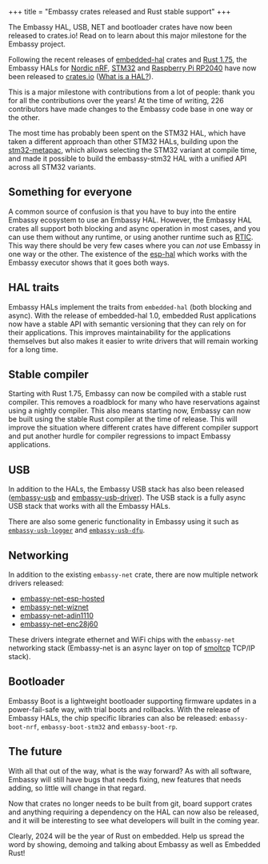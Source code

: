 +++
title = "Embassy crates released and Rust stable support"
+++

The Embassy HAL, USB, NET and bootloader crates have now been released to crates.io! Read on to learn about this major milestone for the Embassy project.

<!-- more -->

Following the recent releases of [embedded-hal](https://github.com/rust-embedded/embedded-hal/) crates and [Rust 1.75](https://releases.rs/docs/1.75.0/), the Embassy HALs for [Nordic nRF](https://crates.io/crates/embassy-nrf), [STM32](https://crates.io/crates/embassy-stm32) and [Raspberry Pi RP2040](https://crates.io/crates/embassy-rp) have now been released to [crates.io](https://crates.io) ([What is a HAL?](https://docs.rust-embedded.org/book/appendix/glossary.html#hal)).

This is a major milestone with contributions from a lot of people: thank you for all the contributions over the years! At the time of writing, 226 contributors have made changes to the Embassy code base in one way or the other.

The most time has probably been spent on the STM32 HAL, which have taken a different approach than other STM32 HALs, building upon the [stm32-metapac](https://crates.io/crates/stm32-metapac), which allows selecting the STM32 variant at compile time, and made it possible to build the embassy-stm32 HAL with a unified API across all STM32 variants.

## Something for everyone

A common source of confusion is that you have to buy into the entire Embassy ecosystem to use an Embassy HAL. However, the Embassy HAL crates all support both blocking and async operation in most cases, and you can use them without any runtime, or using another runtime such as [RTIC](https://rtic.rs/2/book/en/). This way there should be very few cases where you can _not_ use Embassy in one way or the other. The existence of the [esp-hal](https://github.com/esp-rs/esp-hal) which works with the Embassy executor shows that it goes both ways.

## HAL traits

Embassy HALs implement the traits from `embedded-hal` (both blocking and async). With the release of embedded-hal 1.0, embedded Rust applications now have a stable API with semantic versioning that they can rely on for their applications. This improves maintainability for the applications themselves but also makes it easier to write drivers that will remain working for a long time.

## Stable compiler

Starting with Rust 1.75, Embassy can now be compiled with a stable rust compiler. This removes a roadblock for many who have reservations against using a nightly compiler. This also means starting now, Embassy can now be built using the stable Rust compiler at the time of release. This will improve the situation where different crates have different compiler support and put another hurdle for compiler regressions to impact Embassy applications.

## USB

In addition to the HALs, the Embassy USB stack has also been released ([embassy-usb](https://crates.io/crates/embassy-usb) and [embassy-usb-driver](https://crates.io/crates/embassy-usb-driver)). The USB stack is a fully async USB stack that works with all the Embassy HALs. 

There are also some generic functionality in Embassy using it such as [`embassy-usb-logger`](https://crates.io/crates/embassy-usb-logger) and [`embassy-usb-dfu`](https://crates.io/crates/embassy-usb-dfu). 

## Networking

In addition to the existing `embassy-net` crate, there are now multiple network drivers released:

* [embassy-net-esp-hosted](https://crates.io/crates/embassy-net-esp-hosted)
* [embassy-net-wiznet](https://crates.io/crates/embassy-net-wiznet)
* [embassy-net-adin1110](https://crates.io/crates/embassy-net-adin1110)
* [embassy-net-enc28j60](https://crates.io/crates/embassy-net-enc28j60)

These drivers integrate ethernet and WiFi chips with the `embassy-net` networking stack (Embassy-net is an async layer on top of [smoltcp](https://crates.io/crates/smoltcp) TCP/IP stack).

## Bootloader

Embassy Boot is a lightweight bootloader supporting firmware updates in a power-fail-safe way, with trial boots and rollbacks. With the release of Embassy HALs, the chip specific libraries can also be released: `embassy-boot-nrf`, `embassy-boot-stm32` and `embassy-boot-rp`.

## The future

With all that out of the way, what is the way forward? As with all software, Embassy will still have bugs that needs fixing, new features that needs adding, so little will change in that regard.

Now that crates no longer needs to be built from git, board support crates and anything requiring a dependency on the HAL can now also be released, and it will be interesting to see what developers will built in the coming year.

Clearly, 2024 will be the year of Rust on embedded. Help us spread the word by showing, demoing and talking about Embassy as well as Embedded Rust!
